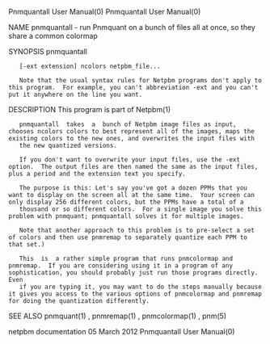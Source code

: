Pnmquantall User Manual(0)                                                                                                                                                         Pnmquantall User Manual(0)



NAME
       pnmquantall - run Pnmquant on a bunch of files all at once, so they share a common colormap


SYNOPSIS
       pnmquantall

       [-ext extension] ncolors netpbm_file...

       Note that the usual syntax rules for Netpbm programs don't apply to this program.  For example, you can't abbreviation -ext and you can't put it anywhere on the line you want.



DESCRIPTION
       This program is part of Netpbm(1)

       pnmquantall  takes  a  bunch of Netpbm image files as input, chooses ncolors colors to best represent all of the images, maps the existing colors to the new ones, and overwrites the input files with
       the new quantized versions.

       If you don't want to overwrite your input files, use the -ext option.  The output files are then named the same as the input files, plus a period and the extension text you specify.

       The purpose is this: Let's say you've got a dozen PPMs that you want to display on the screen all at the same time.  Your screen can only display 256 different colors, but the PPMs have a total of a
       thousand or so different colors.  For a single image you solve this problem with pnmquant; pnmquantall solves it for multiple images.

       Note that another approach to this problem is to pre-select a set of colors and then use pnmremap to separately quantize each PPM to that set.)

       This  is  a rather simple program that runs pnmcolormap and pnmremap.  If you are considering using it in a program of any sophistication, you should probably just run those programs directly.  Even
       if you are typing it, you may want to do the steps manually because it gives you access to the various options of pnmcolormap and pnmremap for doing the quantization differently.



SEE ALSO
       pnmquant(1) , pnmremap(1) , pnmcolormap(1) , pnm(5)



netpbm documentation                                                                            05 March 2012                                                                      Pnmquantall User Manual(0)
